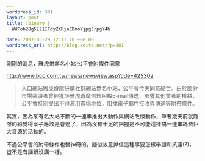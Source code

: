 ```yaml
--- 
wordpress_id: 301
layout: post
title: !binary |
  WWFob28g5L21IFdyZXRjaCDmoYjpgJrpgY4h

date: 2007-03-29 12:11:20 +08:00
wordpress_url: http://blog.xdite.net/?p=301
---
```

剛剛的消息，雅虎併無名小站 公平會附條件同意

<a href="http://www.bcc.com.tw/news/newsview.asp?cde=425302">
 http://www.bcc.com.tw/news/newsview.asp?cde=425302</a>

<blockquote>入口網站雅虎奇摩併購社群網站無名小站，公平會今天同意結合。由於部分市場競爭者曾經批評雅虎奇摩信箱阻檔E-mail傳送、影響其他業者的權益，公平會特別提出不得濫用市場地位，阻擋電子郵件接收與傳送等附帶條件。</blockquote>

其實，因為某有名大站不斷的一連串推出大動作與網站改版動作，筆者幾天前就隱隱約約覺得案子應該是會過了，因為沒有十足的把握是不可能這樣搞一連串耗費巨大資源的活動的。

不過公平會的附帶條件也蠻神奇的，疑似故意掉信這種事要怎樣舉證和抗議(?)，豈不是有講跟沒講一樣。
